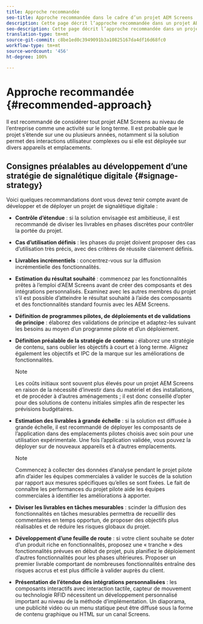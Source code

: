 ```yaml
---
title: Approche recommandée
seo-title: Approche recommandée dans le cadre d’un projet AEM Screens
description: Cette page décrit l’approche recommandée dans un projet AEM Screens
seo-description: Cette page décrit l’approche recommandée dans un projet AEM Screens
translation-type: tm+mt
source-git-commit: c8be1ed0c3949091b3a10825167da4df16d68fc0
workflow-type: tm+mt
source-wordcount: '456'
ht-degree: 100%

---
```



# Approche recommandée {#recommended-approach}

Il est recommandé de considérer tout projet AEM Screens au niveau de l’entreprise comme une activité sur le long terme. Il est probable que le projet s’étende sur une ou plusieurs années, notamment si la solution permet des interactions utilisateur complexes ou si elle est déployée sur divers appareils et emplacements.

## Consignes préalables au développement d’une stratégie de signalétique digitale {#signage-strategy}

Voici quelques recommandations dont vous devez tenir compte avant de développer et de déployer un projet de signalétique digitale :

* **Contrôle d’étendue** : 
si la solution envisagée est ambitieuse, il est recommandé de diviser les livrables en phases discrètes pour contrôler la portée du projet.

* **Cas d’utilisation définis** : les phases du projet doivent proposer des cas d’utilisation très précis, avec des critères de réussite clairement définis.

* **Livrables incrémentiels** : concentrez-vous sur la diffusion incrémentielle des fonctionnalités.

* **Estimation du résultat souhaité** : commencez par les fonctionnalités prêtes à l’emploi d’AEM Screens avant de créer des composants et des intégrations personnalisés. Examinez avec les autres membres du projet s’il est possible d’atteindre le résultat souhaité à l’aide des composants et des fonctionnalités standard fournis avec les AEM Screens.

* **Définition de programmes pilotes, de déploiements et de validations de principe** : 
élaborez des validations de principe et adaptez-les suivant les besoins au moyen d’un programme pilote et d’un déploiement.

* **Définition préalable de la stratégie de contenu** : élaborez une stratégie de contenu, sans oublier les objectifs à court et à long terme. Alignez également les objectifs et IPC de la marque sur les améliorations de fonctionnalités.

   >[!NOTE]
   >
   > Les coûts initiaux sont souvent plus élevés pour un projet AEM Screens en raison de la nécessité d’investir dans du matériel et des installations, et de procéder à d’autres aménagements ; il est donc conseillé d’opter pour des solutions de contenu initiales simples afin de respecter les prévisions budgétaires.

* **Estimation des livrables à grande échelle** : si la solution est diffusée à grande échelle, il est recommandé de déployer les composants de l’application dans des emplacements pilotes choisis avec soin pour une utilisation expérimentale. Une fois l’application validée, vous pouvez la déployer sur de nouveaux appareils et à d’autres emplacements.

   >[!NOTE]
   >
   > Commencez à collecter des données d’analyse pendant le projet pilote afin d’aider les équipes commerciales à valider le succès de la solution par rapport aux mesures spécifiques qu’elles se sont fixées. Le fait de connaître les performances du projet pilote aide les équipes commerciales à identifier les améliorations à apporter.

* **Diviser les livrables en tâches mesurables** : 
 scinder la diffusion des fonctionnalités en tâches mesurables permettra de recueillir des commentaires en temps opportun, de proposer des objectifs plus réalisables et de réduire les risques globaux du projet.

* **Développement d’une feuille de route** : si votre client souhaite se doter d’un produit riche en fonctionnalités, proposez une « tranche » des fonctionnalités prévues en début de projet, puis planifiez le déploiement d’autres fonctionnalités pour les phases ultérieures. Proposer un premier livrable comportant de nombreuses fonctionnalités entraîne des risques accrus et est plus difficile à valider auprès du client.

* **Présentation de l’étendue des intégrations personnalisées** : les composants interactifs avec interaction tactile, capteur de mouvement ou technologie RFID nécessitent un développement personnalisé important au niveau de la méthode d’implémentation. Un diaporama, une publicité vidéo ou un menu statique peut être diffusé sous la forme de contenu graphique ou HTML sur un canal Screens.

